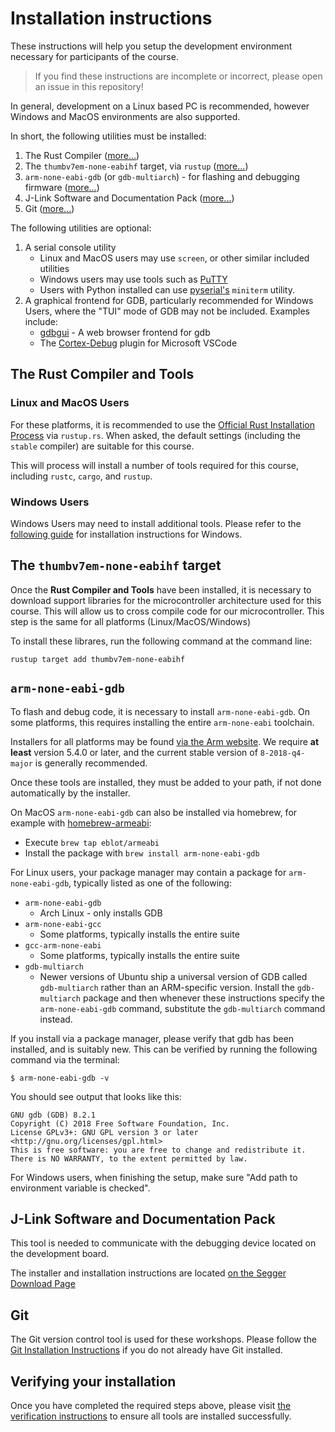 # Installation instructions

These instructions will help you setup the development environment necessary for participants of the course.

> If you find these instructions are incomplete or incorrect, please open an issue in this repository!

In general, development on a Linux based PC is recommended, however Windows and MacOS environments are also supported.

In short, the following utilities must be installed:

1. The Rust Compiler ([more...](#the-rust-compiler-and-tools))
2. The `thumbv7em-none-eabihf` target, via `rustup` ([more...](#the-thumbv7em-none-eabihf-target))
3. `arm-none-eabi-gdb` (or `gdb-multiarch`) - for flashing and debugging firmware ([more...](#arm-none-eabi-gdb))
4. J-Link Software and Documentation Pack ([more...](#j-link-software-and-documentation-pack))
5. Git ([more...](#git))

The following utilities are optional:

1. A serial console utility
    * Linux and MacOS users may use `screen`, or other similar included utilities
    * Windows users may use tools such as [PuTTY](https://www.chiark.greenend.org.uk/~sgtatham/putty/latest.html)
    * Users with Python installed can use [pyserial's](https://pyserial.readthedocs.io/en/latest/tools.html) `miniterm` utility.
2. A graphical frontend for GDB, particularly recommended for Windows Users, where the "TUI" mode of GDB may not be included. Examples include:
    * [gdbgui](https://gdbgui.com/) - A web browser frontend for gdb
    * The [Cortex-Debug](https://marketplace.visualstudio.com/items?itemName=marus25.cortex-debug) plugin for Microsoft VSCode

## The Rust Compiler and Tools

### Linux and MacOS Users

For these platforms, it is recommended to use the [Official Rust Installation Process](https://rustup.rs/) via `rustup.rs`. When asked, the default settings (including the `stable` compiler) are suitable for this course.

This will process will install a number of tools required for this course, including `rustc`, `cargo`, and `rustup`.

### Windows Users

Windows Users may need to install additional tools. Please refer to the [following guide](https://doc.rust-lang.org/book/ch01-01-installation.html#installing-rustup-on-windows) for installation instructions for Windows.



## The `thumbv7em-none-eabihf` target

Once the **Rust Compiler and Tools** have been installed, it is necessary to download support libraries for the microcontroller architecture used for this course. This will allow us to cross compile code for our microcontroller. This step is the same for all platforms (Linux/MacOS/Windows)

To install these librares, run the following command at the command line:

```shell
rustup target add thumbv7em-none-eabihf
```

## `arm-none-eabi-gdb`

To flash and debug code, it is necessary to install `arm-none-eabi-gdb`. On some platforms, this requires installing the entire `arm-none-eabi` toolchain.

Installers for all platforms may be found [via the Arm website](https://developer.arm.com/tools-and-software/open-source-software/developer-tools/gnu-toolchain/gnu-rm/downloads). We require **at least** version 5.4.0 or later, and the current stable version of `8-2018-q4-major` is generally recommended.

Once these tools are installed, they must be added to your path, if not done automatically by the installer.

On MacOS `arm-none-eabi-gdb` can also be installed via homebrew, for example with [homebrew-armeabi](https://github.com/eblot/homebrew-armeabi):

* Execute `brew tap eblot/armeabi`
* Install the package with `brew install arm-none-eabi-gdb`

For Linux users, your package manager may contain a package for `arm-none-eabi-gdb`, typically listed as one of the following:

* `arm-none-eabi-gdb`
    * Arch Linux - only installs GDB
* `arm-none-eabi-gcc`
    * Some platforms, typically installs the entire suite
* `gcc-arm-none-eabi`
    * Some platforms, typically installs the entire suite
* `gdb-multiarch`
    * Newer versions of Ubuntu ship a universal version of GDB called `gdb-multiarch` rather than an ARM-specific version. Install the `gdb-multiarch` package and then whenever these instructions specify the `arm-none-eabi-gdb` command, substitute the `gdb-multiarch` command instead.

If you install via a package manager, please verify that gdb has been installed, and is suitably new. This can be verified by running the following command via the terminal:

```shell
$ arm-none-eabi-gdb -v
```

You should see output that looks like this:

```text
GNU gdb (GDB) 8.2.1
Copyright (C) 2018 Free Software Foundation, Inc.
License GPLv3+: GNU GPL version 3 or later <http://gnu.org/licenses/gpl.html>
This is free software: you are free to change and redistribute it.
There is NO WARRANTY, to the extent permitted by law.
```
For Windows users, when finishing the setup, make sure "Add path to environment variable is checked".

## J-Link Software and Documentation Pack

This tool is needed to communicate with the debugging device located on the development board.

The installer and installation instructions are located [on the Segger Download Page](https://www.segger.com/downloads/jlink#J-LinkSoftwareAndDocumentationPack)

## Git

The Git version control tool is used for these workshops. Please follow the [Git Installation Instructions](https://git-scm.com/book/en/v2/Getting-Started-Installing-Git) if you do not already have Git installed.

## Verifying your installation

Once you have completed the required steps above, please visit [the verification instructions](./VERIFY.md) to ensure all tools are installed successfully.
